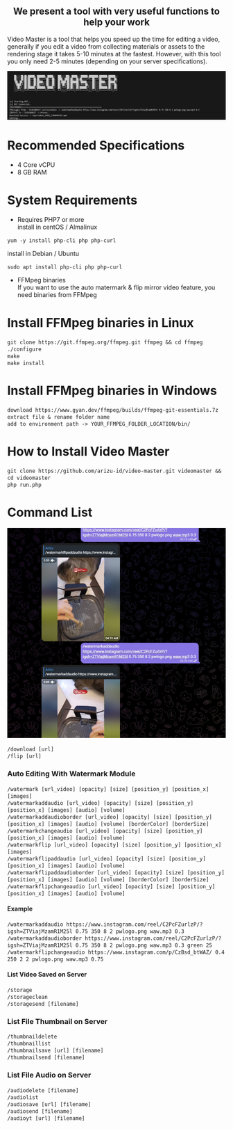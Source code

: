 <h2 align="center">We present a tool with very useful functions to help your work</h2>
Video Master is a tool that helps you speed up the time for editing a video, generally if you edit a video from collecting materials or assets to the rendering stage it takes 5-10 minutes at the fastest. However, with this tool you only need 2-5 minutes (depending on your server specifications).

![Screenshot](files/vdmaster.jpg)
# Recommended Specifications
- 4 Core vCPU
- 8 GB RAM
# System Requirements
- Requires PHP7 or more<br/>
install in centOS / Almalinux
```
yum -y install php-cli php php-curl
```
install in Debian / Ubuntu
```
sudo apt install php-cli php php-curl
```
- FFMpeg binaries<br/>
If you want to use the auto matermark & flip mirror video feature, you need binaries from FFMpeg

# Install FFMpeg binaries in Linux
```
git clone https://git.ffmpeg.org/ffmpeg.git ffmpeg && cd ffmpeg
./configure
make
make install
```

# Install FFMpeg binaries in Windows
```
download https://www.gyan.dev/ffmpeg/builds/ffmpeg-git-essentials.7z
extract file & rename folder name
add to environment path -> YOUR_FFMPEG_FOLDER_LOCATION/bin/
```

# How to Install Video Master
```
git clone https://github.com/arizu-id/video-master.git videomaster && cd videomaster
php run.php
```

# Command List
![Screenshot](files/test.jpg)
```
/download [url]
/flip [url]
```
### Auto Editing With Watermark Module
```
/watermark [url_video] [opacity] [size] [position_y] [position_x] [images]
/watermarkaddaudio [url_video] [opacity] [size] [position_y] [position_x] [images] [audio] [volume]
/watermarkaddaudioborder [url_video] [opacity] [size] [position_y] [position_x] [images] [audio] [volume] [borderColor] [borderSize]
/watermarkchangeaudio [url_video] [opacity] [size] [position_y] [position_x] [images] [audio] [volume]
/watermarkflip [url_video] [opacity] [size] [position_y] [position_x] [images]
/watermarkflipaddaudio [url_video] [opacity] [size] [position_y] [position_x] [images] [audio] [volume]
/watermarkflipaddaudioborder [url_video] [opacity] [size] [position_y] [position_x] [images] [audio] [volume] [borderColor] [borderSize]
/watermarkflipchangeaudio [url_video] [opacity] [size] [position_y] [position_x] [images] [audio] [volume]
```
#### Example
```
/watermarkaddaudio https://www.instagram.com/reel/C2PcFZurlzP/?igsh=ZTViajMzamR1M25l 0.75 350 8 2 pwlogo.png waw.mp3 0.3
/watermarkaddaudioborder https://www.instagram.com/reel/C2PcFZurlzP/?igsh=ZTViajMzamR1M25l 0.75 350 8 2 pwlogo.png waw.mp3 0.3 green 25
/watermarkflipchangeaudio https://www.instagram.com/p/CzBsd_btWAZ/ 0.4 250 2 2 pwlogo.png waw.mp3 0.75
```
#### List Video Saved on Server
```
/storage
/storageclean
/storagesend [filename]
```
### List File Thumbnail on Server
```
/thumbnaildelete
/thumbnaillist
/thumbnailsave [url] [filename]
/thumbnailsend [filename]
```
### List File Audio on Server
```
/audiodelete [filename]
/audiolist
/audiosave [url] [filename]
/audiosend [filename]
/audioyt [url] [filename]
```
